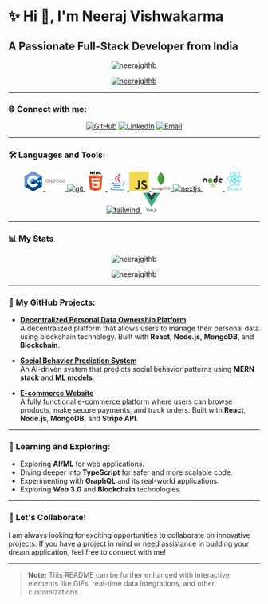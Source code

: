 # ✨ Hi 👋, I'm **Neeraj Vishwakarma**  
## A Passionate Full-Stack Developer from India

<p align="center">
  <img src="https://komarev.com/ghpvc/?username=neerajgithb&label=Profile%20views&color=0e75b6&style=flat" alt="neerajgithb" />
</p>

<p align="center">
  <a href="https://github.com/ryo-ma/github-profile-trophy"><img src="https://github-profile-trophy.vercel.app/?username=neerajgithb" alt="neerajgithb" /></a>
</p>

---

### 🌐 **Connect with me:**

<p align="center">
  <a href="https://github.com/neerajgithb" target="_blank"><img src="https://img.shields.io/badge/-GitHub-333333?style=flat&logo=github&logoColor=white" alt="GitHub" /></a>
  <a href="[https://www.linkedin.com/in/neerajvishwakarma/](https://www.linkedin.com/in/neeraj-vishwakarma-b87592281/)" target="_blank"><img src="https://img.shields.io/badge/-LinkedIn-0e76a8?style=flat&logo=linkedin&logoColor=white" alt="LinkedIn" /></a>
  <a href="mailto:neeraj@example.com"><img src="https://img.shields.io/badge/-Email-ea4335?style=flat&logo=gmail&logoColor=white" alt="Email" /></a>
</p>

---

### 🛠️ **Languages and Tools:**

<p align="center">
  <a href="https://www.w3schools.com/cpp/" target="_blank" rel="noreferrer">
    <img src="https://raw.githubusercontent.com/devicons/devicon/master/icons/cplusplus/cplusplus-original.svg" alt="cplusplus" width="40" height="40"/>
  </a>
  <a href="https://expressjs.com" target="_blank" rel="noreferrer">
    <img src="https://raw.githubusercontent.com/devicons/devicon/master/icons/express/express-original-wordmark.svg" alt="express" width="40" height="40"/>
  </a>
  <a href="https://git-scm.com/" target="_blank" rel="noreferrer">
    <img src="https://www.vectorlogo.zone/logos/git-scm/git-scm-icon.svg" alt="git" width="40" height="40"/>
  </a>
  <a href="https://www.w3.org/html/" target="_blank" rel="noreferrer">
    <img src="https://raw.githubusercontent.com/devicons/devicon/master/icons/html5/html5-original-wordmark.svg" alt="html5" width="40" height="40"/>
  </a>
  <a href="https://www.java.com" target="_blank" rel="noreferrer">
    <img src="https://raw.githubusercontent.com/devicons/devicon/master/icons/java/java-original.svg" alt="java" width="40" height="40"/>
  </a>
  <a href="https://developer.mozilla.org/en-US/docs/Web/JavaScript" target="_blank" rel="noreferrer">
    <img src="https://raw.githubusercontent.com/devicons/devicon/master/icons/javascript/javascript-original.svg" alt="javascript" width="40" height="40"/>
  </a>
  <a href="https://www.mongodb.com/" target="_blank" rel="noreferrer">
    <img src="https://raw.githubusercontent.com/devicons/devicon/master/icons/mongodb/mongodb-original-wordmark.svg" alt="mongodb" width="40" height="40"/>
  </a>
  <a href="https://nextjs.org/" target="_blank" rel="noreferrer">
    <img src="https://cdn.worldvectorlogo.com/logos/nextjs-2.svg" alt="nextjs" width="40" height="40"/>
  </a>
  <a href="https://nodejs.org" target="_blank" rel="noreferrer">
    <img src="https://raw.githubusercontent.com/devicons/devicon/master/icons/nodejs/nodejs-original-wordmark.svg" alt="nodejs" width="40" height="40"/>
  </a>
  <a href="https://reactjs.org/" target="_blank" rel="noreferrer">
    <img src="https://raw.githubusercontent.com/devicons/devicon/master/icons/react/react-original-wordmark.svg" alt="react" width="40" height="40"/>
  </a>
  <a href="https://tailwindcss.com/" target="_blank" rel="noreferrer">
    <img src="https://www.vectorlogo.zone/logos/tailwindcss/tailwindcss-icon.svg" alt="tailwind" width="40" height="40"/>
  </a>
  <a href="https://vuejs.org/" target="_blank" rel="noreferrer">
    <img src="https://raw.githubusercontent.com/devicons/devicon/master/icons/vuejs/vuejs-original-wordmark.svg" alt="vuejs" width="40" height="40"/>
  </a>
</p>

---

### 📊 **My Stats**

<p align="center">
  <img src="https://github-readme-stats.vercel.app/api?username=neerajgithb&show_icons=true&locale=en&hide_title=true&hide=prs&count_private=true&hide_border=true&theme=radical" alt="neerajgithb" />
</p>

<p align="center">
  <img src="https://github-readme-stats.vercel.app/api/top-langs?username=neerajgithb&show_icons=true&locale=en&layout=compact&hide_border=true&theme=radical" alt="neerajgithb" />
</p>

---

### 🚀 **My GitHub Projects:**

- [**Decentralized Personal Data Ownership Platform**](#)  
  A decentralized platform that allows users to manage their personal data using blockchain technology. Built with **React**, **Node.js**, **MongoDB**, and **Blockchain**.

- [**Social Behavior Prediction System**](#)  
  An AI-driven system that predicts social behavior patterns using **MERN stack** and **ML models**.

- [**E-commerce Website**](#)  
  A fully functional e-commerce platform where users can browse products, make secure payments, and track orders. Built with **React**, **Node.js**, **MongoDB**, and **Stripe API**.

---

### 🌱 **Learning and Exploring:**

- Exploring **AI/ML** for web applications.
- Diving deeper into **TypeScript** for safer and more scalable code.
- Experimenting with **GraphQL** and its real-world applications.
- Exploring **Web 3.0** and **Blockchain** technologies.

---

### 🤝 **Let's Collaborate!**

I am always looking for exciting opportunities to collaborate on innovative projects. If you have a project in mind or need assistance in building your dream application, feel free to connect with me!

---

> **Note:** This README can be further enhanced with interactive elements like GIFs, real-time data integrations, and other customizations.
